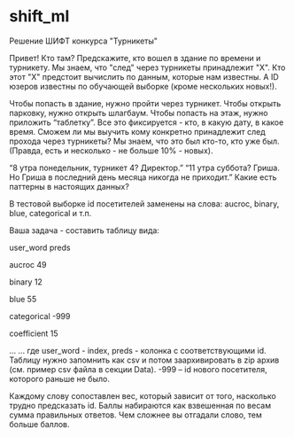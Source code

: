 # shift_ml
Решение ШИФТ конкурса "Турникеты"

Привет!
Кто там? Предскажите, кто вошел в здание по времени и турникету. Мы знаем, что "след" через турникеты принадлежит "Х". Кто этот "Х" предстоит вычислить по данным, которые нам известны. А ID юзеров известны по обучающей выборке (кроме нескольких новых!).

Чтобы попасть в здание, нужно пройти через турникет. Чтобы открыть парковку, нужно открыть шлагбаум. Чтобы попасть на этаж, нужно приложить “таблетку”. Все это фиксируется - кто, в какую дату, в какое время.
Сможем ли мы выучить кому конкретно принадлежит след прохода через турникеты? Мы знаем, что это был кто-то, кто уже был. (Правда, есть и несколько - не больше 10% - новых).

“8 утра понедельник, турникет 4? Директор.” “11 утра суббота? Гриша. Но Гриша в последний день месяца никогда не приходит.”  Какие есть паттерны в настоящих данных?

В тестовой выборке id посетителей заменены на слова: aucroc, binary, blue, categorical и т.п.

Ваша задача - составить таблицу вида:

user_word	preds

aucroc	49

binary	12

blue	55

categorical	-999

coefficient	15

...	…
где user_word - index, preds - колонка с соответствующими id. Таблицу нужно запомнить как csv и потом заархивировать в zip архив (см. пример csv файла в секции Data). -999 – id нового посетителя, которого раньше не было.

Каждому слову сопоставлен вес, который зависит от того, насколько трудно предсказать id. Баллы набираются как взвешенная по весам сумма правильных ответов. Чем сложнее вы отгадали слово, тем больше баллов.
